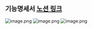 ##  기능명세서 [노션 링크](https://www.notion.so/a12858dc8d4c4df6b907539a4a1b55ad?v=519ddea700fe4618a71f4bd5cff73d00)

![image.png](/img/기능명세서_1.png)
![image.png](/img/기능명세서_2.png)
![image.png](/img/기능명세서_3.png)
